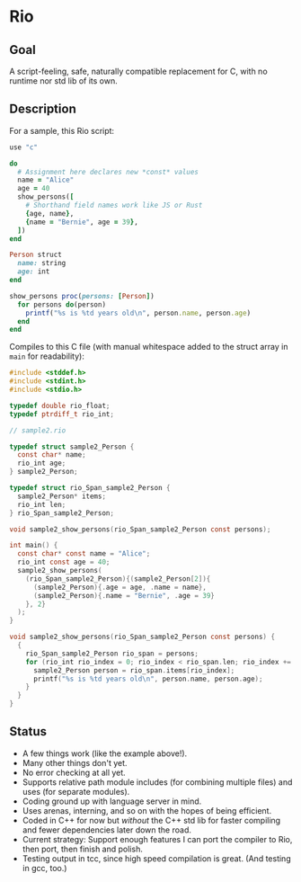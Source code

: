 # Rio

## Goal

A script-feeling, safe, naturally compatible replacement for C, with no runtime nor std lib of its own.

## Description

For a sample, this Rio script:

```ruby
use "c"

do
  # Assignment here declares new *const* values
  name = "Alice"
  age = 40
  show_persons([
    # Shorthand field names work like JS or Rust
    {age, name},
    {name = "Bernie", age = 39},
  ])
end

Person struct
  name: string
  age: int
end

show_persons proc(persons: [Person])
  for persons do(person)
    printf("%s is %td years old\n", person.name, person.age)
  end
end
```

Compiles to this C file (with manual whitespace added to the struct array in `main` for readability):

```c
#include <stddef.h>
#include <stdint.h>
#include <stdio.h>

typedef double rio_float;
typedef ptrdiff_t rio_int;

// sample2.rio

typedef struct sample2_Person {
  const char* name;
  rio_int age;
} sample2_Person;

typedef struct rio_Span_sample2_Person {
  sample2_Person* items;
  rio_int len;
} rio_Span_sample2_Person;

void sample2_show_persons(rio_Span_sample2_Person const persons);

int main() {
  const char* const name = "Alice";
  rio_int const age = 40;
  sample2_show_persons(
    (rio_Span_sample2_Person){(sample2_Person[2]){
      (sample2_Person){.age = age, .name = name},
      (sample2_Person){.name = "Bernie", .age = 39}
    }, 2}
  );
}

void sample2_show_persons(rio_Span_sample2_Person const persons) {
  {
    rio_Span_sample2_Person rio_span = persons;
    for (rio_int rio_index = 0; rio_index < rio_span.len; rio_index += 1) {
      sample2_Person person = rio_span.items[rio_index];
      printf("%s is %td years old\n", person.name, person.age);
    }
  }
}
```

## Status

- A few things work (like the example above!).
- Many other things don't yet.
- No error checking at all yet.
- Supports relative path module includes (for combining multiple files) and uses (for separate modules).
- Coding ground up with language server in mind.
- Uses arenas, interning, and so on with the hopes of being efficient.
- Coded in C++ for now but *without* the C++ std lib for faster compiling and fewer dependencies later down the road.
- Current strategy: Support enough features I can port the compiler to Rio, then port, then finish and polish.
- Testing output in tcc, since high speed compilation is great. (And testing in gcc, too.)
